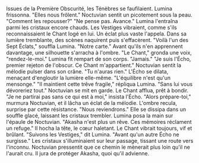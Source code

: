 Issues de la Première Obscurité, les Ténèbres se faufilaient. Lumina frissonna. "Elles nous frôlent."
Noctuvian sentit un picotement sous la peau. "Comment les repousser?"
"Ne pense pas. Avance." Lumina l'entraîna parmi les cristaux encore chauds.
Les Vestiges vibraient, comme s'ils reconnaissaient le Chant logé en lui.
Un éclat plus vaste l'appela. Dans sa lumière tremblante, des scènes naquirent puis s'effacèrent.
"Voilà l'un des Sept Éclats," souffla Lumina. "Notre carte."
Avant qu'ils n'en apprennent davantage, une silhouette s'arracha à l'ombre.
"Le Chant," gronda une voix, "rendez-le-moi."
Lumina fit rempart de son corps. "Jamais."
"Je suis l'Écho, premier rejeton de l'obscur. Ce Chant m'appartient."
Noctuvian sentit la mélodie pulser dans son crâne. "Tu n'auras rien."
L'Écho se dilata, menaçant d'engloutir la lumière elle-même. "L'équilibre n'est qu'un mensonge."
"Il maintient cette trêve fragile," répliqua Lumina. "Sans lui vous dévoreriez tout."
Noctuvian se mit en garde. Le Chant afflua, prêt à bondir.
"Je ne partirai pas sans ce qui est à moi," insista l'Écho.
"Alors prépare-toi," murmura Noctuvian, et il lâcha un éclat de la mélodie.
L'ombre recula, surprise par cette résistance. "Nous reviendrons."
Elle se dissipa dans un souffle glacé, laissant les cristaux trembler.
Lumina posa la main sur l'épaule de Noctuvian. "Akasha n'est plus un rêve. Ces mémoires réclament un refuge."
Il hocha la tête, le cœur haletant. Le Chant vibrait toujours, vif et brûlant.
"Suivons les Vestiges," dit Lumina. "Avant qu'un autre Écho ne surgisse."
Les cristaux s'illuminaient sur leur passage, tissant une route vers l'inconnu.
Noctuvian pressentit que ce chemin le mènerait plus loin qu'il ne l'aurait cru.
Il jura de protéger Akasha, quoi qu'il advienne.
